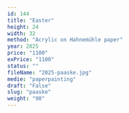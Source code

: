 ```yaml
---
id: 144
title: "Easter"
height: 24
width: 32
method: "Acrylic on Hahnemühle paper"
year: 2025
price: "1100"
exPrice: "1100"
status: ""
fileName: "2025-paaske.jpg"
medie: "paperpainting"
draft: "False"
slug: "paaske"
weight: "90"
---
```

